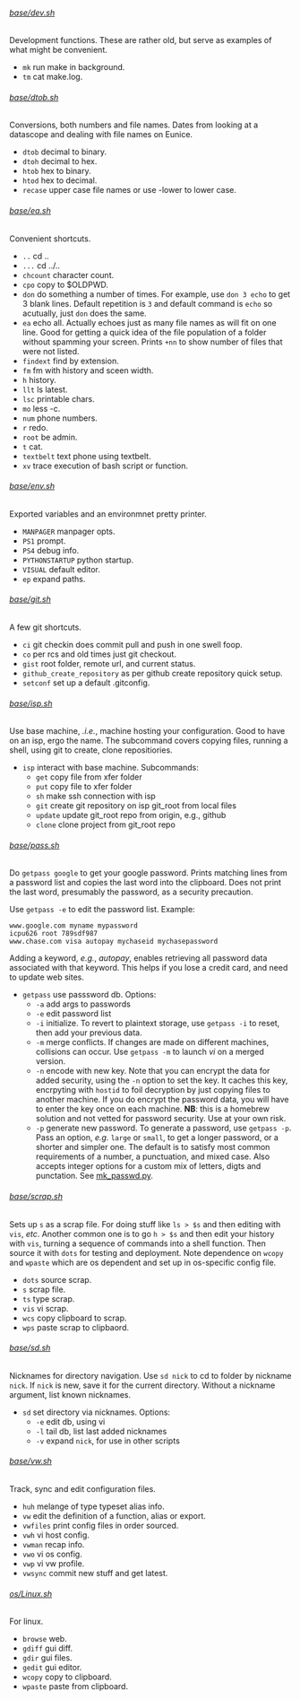 
###### [base/dev.sh](base/dev.sh)
Development functions. These are rather old, but serve as
examples of what might be convenient.
* `mk`  run make in background.
* `tm`  cat make.log.

###### [base/dtob.sh](base/dtob.sh)
Conversions, both numbers and file names. Dates from looking
at a datascope and dealing with file names on Eunice.
* `dtob`  decimal to binary.
* `dtoh`  decimal to hex.
* `htob`  hex to binary.
* `htod`  hex to decimal.
* `recase`  upper case file names or use -lower to lower case.

###### [base/ea.sh](base/ea.sh)
Convenient shortcuts.
* `..`  cd ..
* `...`  cd ../..
* `chcount`  character count.
* `cpo`  copy to $OLDPWD.
* `don`  do something a number of times.
For example, use `don 3 echo` to get 3 blank lines.  Default
repetition is `3` and default command is `echo` so acutually,
just `don` does the same.
* `ea`  echo all.
Actually echoes just as many file names as will fit on one line.
Good for getting a quick idea of the file population of a folder
without spamming your screen.  Prints `+nn` to show number of
files that were not listed.
* `findext`  find by extension.
* `fm`  fm with history and sceen width.
* `h`  history.
* `llt`  ls latest.
* `lsc`  printable chars.
* `mo`  less -c.
* `num`  phone numbers.
* `r`  redo.
* `root`  be admin.
* `t`  cat.
* `textbelt`  text phone using textbelt.
* `xv`  trace execution of bash script or function.

###### [base/env.sh](base/env.sh)
Exported variables and an environmnet pretty printer.
* `MANPAGER`  manpager opts.
* `PS1`  prompt.
* `PS4`  debug info.
* `PYTHONSTARTUP`  python startup.
* `VISUAL`  default editor.
* `ep`  expand paths.

###### [base/git.sh](base/git.sh)
A few git shortcuts.
* `ci`  git checkin does commit pull and push in one swell foop.
* `co`  per rcs and old times just git checkout.
* `gist`  root folder, remote url, and current status.
* `github_create_repository`  as per github create repository quick setup.
* `setconf`  set up a default .gitconfig.

###### [base/isp.sh](base/isp.sh)
Use base machine, *.i.e.*, machine hosting your configuration.  Good
to have on an isp, ergo the name.  The subcommand covers copying files,
running a shell, using git to create, clone repositiories.
* `isp`  interact with base machine.
Subcommands:
  + `get` copy file from xfer folder
  + `put` copy file to xfer folder
  + `sh` make ssh connection with isp
  + `git` create git repository on isp git_root from local files
  + `update` update git_root repo from origin, e.g., github
  + `clone` clone project from git_root repo

###### [base/pass.sh](base/pass.sh)
Do `getpass google` to get your google password.  Prints matching
lines from a password list and copies the last word into the
clipboard.  Does not print the last word, presumably the password,
as a security precaution.

Use `getpass -e` to edit the password list.  Example:

    www.google.com myname mypassword
    icpu626 root 789sdf987
    www.chase.com visa autopay mychaseid mychasepassword

Adding a keyword, *e.g.*, *autopay*, enables retrieving all password
data associated with that keyword.  This helps if you lose a credit
card, and need to update web sites.
* `getpass`  use passsword db.
Options:
  + `-a` add args to passwords
  + `-e` edit password list
  + `-i` initialize.  To revert to plaintext storage, use `getpass -i`
    to reset, then add your previous data.
  + `-m` merge conflicts.  If changes are made on different machines,
    collisions can occur.  Use `getpass -m` to launch *vi* on a merged
    version.
  + `-n` encode with new key.  Note that you can encrypt the
    data for added security, using the `-n` option to set the
    key.  It caches this key, encrpyting with `hostid` to foil
    decryption by just copying files to another machine.  If you
    do encrypt the password data, you will have to enter the key
    once on each machine.  **NB**: this is a homebrew solution and
    not vetted for password security.  Use at your own risk.
  + `-p` generate new password.  To generate a password, use
    `getpass -p`.  Pass an option, *e.g.* `large` or `small`, to
    get a longer password, or a shorter and simpler one.  The
    default is to satisfy most common requirements of a number,
    a punctuation, and mixed case.  Also accepts integer options
    for a custom mix of letters, digts and punctation.  See
    [mk_passwd.py](tools/mk_passwd.py).

###### [base/scrap.sh](base/scrap.sh)
Sets up `s` as a scrap file.  For doing stuff like `ls > $s` and
then editing with `vis`, *etc*.  Another common one is to go `h >
$s` and then edit your history with `vis`, turning a sequence of
commands into a shell function.  Then source it with `dots` for
testing and deployment.  Note dependence on `wcopy` and `wpaste`
which are os dependent and set up in os-specific config file.
* `dots`  source scrap.
* `s`  scrap file.
* `ts`  type scrap.
* `vis`  vi scrap.
* `wcs`  copy clipboard to scrap.
* `wps`  paste scrap to clipbaord.

###### [base/sd.sh](base/sd.sh)
Nicknames for directory navigation.  Use `sd nick` to cd to folder
by nickname `nick`.  If `nick` is new, save it for the current
directory. Without a nickname argument, list known nicknames.
* `sd`  set directory via nicknames.
Options:
  + `-e` edit db, using vi
  + `-l` tail db, list last added nicknames
  + `-v` expand `nick`, for use in other scripts

###### [base/vw.sh](base/vw.sh)
Track, sync and edit configuration files.
* `huh`  melange of type typeset alias info.
* `vw`  edit the definition of a function, alias or export.
* `vwfiles`  print config files in order sourced.
* `vwh`  vi host config.
* `vwman`  recap info.
* `vwo`  vi os config.
* `vwp`  vi vw profile.
* `vwsync`  commit new stuff and get latest.

###### [os/Linux.sh](os/Linux.sh)
For linux.
* `browse`  web.
* `gdiff`  gui diff.
* `gdir`  gui files.
* `gedit`  gui editor.
* `wcopy`  copy to clipboard.
* `wpaste`  paste from clipboard.
